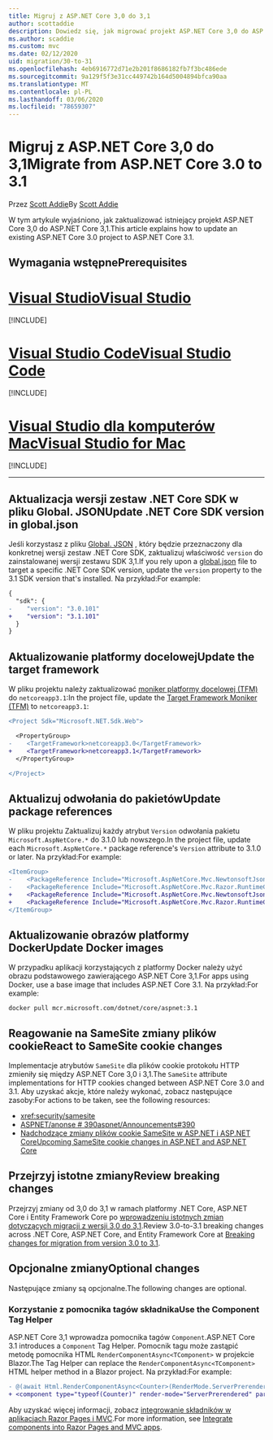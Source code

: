 ```yaml
---
title: Migruj z ASP.NET Core 3,0 do 3,1
author: scottaddie
description: Dowiedz się, jak migrować projekt ASP.NET Core 3,0 do ASP.NET Core 3,1.
ms.author: scaddie
ms.custom: mvc
ms.date: 02/12/2020
uid: migration/30-to-31
ms.openlocfilehash: 4eb6916772d71e2b201f8686182fb7f3bc486ede
ms.sourcegitcommit: 9a129f5f3e31cc449742b164d5004894bfca90aa
ms.translationtype: MT
ms.contentlocale: pl-PL
ms.lasthandoff: 03/06/2020
ms.locfileid: "78659307"
---
```

# <a name="migrate-from-aspnet-core-30-to-31"></a><span data-ttu-id="ff56d-103">Migruj z ASP.NET Core 3,0 do 3,1</span><span class="sxs-lookup"><span data-stu-id="ff56d-103">Migrate from ASP.NET Core 3.0 to 3.1</span></span>

<span data-ttu-id="ff56d-104">Przez [Scott Addie](https://github.com/scottaddie)</span><span class="sxs-lookup"><span data-stu-id="ff56d-104">By [Scott Addie](https://github.com/scottaddie)</span></span>

<span data-ttu-id="ff56d-105">W tym artykule wyjaśniono, jak zaktualizować istniejący projekt ASP.NET Core 3,0 do ASP.NET Core 3,1.</span><span class="sxs-lookup"><span data-stu-id="ff56d-105">This article explains how to update an existing ASP.NET Core 3.0 project to ASP.NET Core 3.1.</span></span>

## <a name="prerequisites"></a><span data-ttu-id="ff56d-106">Wymagania wstępne</span><span class="sxs-lookup"><span data-stu-id="ff56d-106">Prerequisites</span></span>

# <a name="visual-studio"></a>[<span data-ttu-id="ff56d-107">Visual Studio</span><span class="sxs-lookup"><span data-stu-id="ff56d-107">Visual Studio</span></span>](#tab/visual-studio)

[!INCLUDE[](~/includes/net-core-prereqs-vs-3.1.md)]

# <a name="visual-studio-code"></a>[<span data-ttu-id="ff56d-108">Visual Studio Code</span><span class="sxs-lookup"><span data-stu-id="ff56d-108">Visual Studio Code</span></span>](#tab/visual-studio-code)

[!INCLUDE[](~/includes/net-core-prereqs-vsc-3.1.md)]

# <a name="visual-studio-for-mac"></a>[<span data-ttu-id="ff56d-109">Visual Studio dla komputerów Mac</span><span class="sxs-lookup"><span data-stu-id="ff56d-109">Visual Studio for Mac</span></span>](#tab/visual-studio-mac)

[!INCLUDE[](~/includes/net-core-prereqs-mac-3.1.md)]

---

## <a name="update-net-core-sdk-version-in-globaljson"></a><span data-ttu-id="ff56d-110">Aktualizacja wersji zestaw .NET Core SDK w pliku Global. JSON</span><span class="sxs-lookup"><span data-stu-id="ff56d-110">Update .NET Core SDK version in global.json</span></span>

<span data-ttu-id="ff56d-111">Jeśli korzystasz z pliku [Global. JSON](/dotnet/core/tools/global-json) , który będzie przeznaczony dla konkretnej wersji zestaw .NET Core SDK, zaktualizuj właściwość `version` do zainstalowanej wersji zestawu SDK 3,1.</span><span class="sxs-lookup"><span data-stu-id="ff56d-111">If you rely upon a [global.json](/dotnet/core/tools/global-json) file to target a specific .NET Core SDK version, update the `version` property to the 3.1 SDK version that's installed.</span></span> <span data-ttu-id="ff56d-112">Na przykład:</span><span class="sxs-lookup"><span data-stu-id="ff56d-112">For example:</span></span>

```diff
{
  "sdk": {
-    "version": "3.0.101"
+    "version": "3.1.101"
  }
}
```

## <a name="update-the-target-framework"></a><span data-ttu-id="ff56d-113">Aktualizowanie platformy docelowej</span><span class="sxs-lookup"><span data-stu-id="ff56d-113">Update the target framework</span></span>

<span data-ttu-id="ff56d-114">W pliku projektu należy zaktualizować [moniker platformy docelowej (TFM)](/dotnet/standard/frameworks) do `netcoreapp3.1`:</span><span class="sxs-lookup"><span data-stu-id="ff56d-114">In the project file, update the [Target Framework Moniker (TFM)](/dotnet/standard/frameworks) to `netcoreapp3.1`:</span></span>

```diff
<Project Sdk="Microsoft.NET.Sdk.Web">

  <PropertyGroup>
-    <TargetFramework>netcoreapp3.0</TargetFramework>
+    <TargetFramework>netcoreapp3.1</TargetFramework>
  </PropertyGroup>

</Project>
```

## <a name="update-package-references"></a><span data-ttu-id="ff56d-115">Aktualizuj odwołania do pakietów</span><span class="sxs-lookup"><span data-stu-id="ff56d-115">Update package references</span></span>

<span data-ttu-id="ff56d-116">W pliku projektu Zaktualizuj każdy atrybut `Version` odwołania pakietu `Microsoft.AspNetCore.*` do 3.1.0 lub nowszego.</span><span class="sxs-lookup"><span data-stu-id="ff56d-116">In the project file, update each `Microsoft.AspNetCore.*` package reference's `Version` attribute to 3.1.0 or later.</span></span> <span data-ttu-id="ff56d-117">Na przykład:</span><span class="sxs-lookup"><span data-stu-id="ff56d-117">For example:</span></span>

```diff
<ItemGroup>
-    <PackageReference Include="Microsoft.AspNetCore.Mvc.NewtonsoftJson" Version="3.0.0" />
-    <PackageReference Include="Microsoft.AspNetCore.Mvc.Razor.RuntimeCompilation" Version="3.0.0" Condition="'$(Configuration)' == 'Debug'" />
+    <PackageReference Include="Microsoft.AspNetCore.Mvc.NewtonsoftJson" Version="3.1.1" />
+    <PackageReference Include="Microsoft.AspNetCore.Mvc.Razor.RuntimeCompilation" Version="3.1.1" Condition="'$(Configuration)' == 'Debug'" />
</ItemGroup>
```

## <a name="update-docker-images"></a><span data-ttu-id="ff56d-118">Aktualizowanie obrazów platformy Docker</span><span class="sxs-lookup"><span data-stu-id="ff56d-118">Update Docker images</span></span>

<span data-ttu-id="ff56d-119">W przypadku aplikacji korzystających z platformy Docker należy użyć obrazu podstawowego zawierającego ASP.NET Core 3,1.</span><span class="sxs-lookup"><span data-stu-id="ff56d-119">For apps using Docker, use a base image that includes ASP.NET Core 3.1.</span></span> <span data-ttu-id="ff56d-120">Na przykład:</span><span class="sxs-lookup"><span data-stu-id="ff56d-120">For example:</span></span>

```console
docker pull mcr.microsoft.com/dotnet/core/aspnet:3.1
```

## <a name="react-to-samesite-cookie-changes"></a><span data-ttu-id="ff56d-121">Reagowanie na SameSite zmiany plików cookie</span><span class="sxs-lookup"><span data-stu-id="ff56d-121">React to SameSite cookie changes</span></span>

<span data-ttu-id="ff56d-122">Implementacje atrybutów `SameSite` dla plików cookie protokołu HTTP zmieniły się między ASP.NET Core 3,0 i 3,1.</span><span class="sxs-lookup"><span data-stu-id="ff56d-122">The `SameSite` attribute implementations for HTTP cookies changed between ASP.NET Core 3.0 and 3.1.</span></span> <span data-ttu-id="ff56d-123">Aby uzyskać akcje, które należy wykonać, zobacz następujące zasoby:</span><span class="sxs-lookup"><span data-stu-id="ff56d-123">For actions to be taken, see the following resources:</span></span>

* <xref:security/samesite>
* [<span data-ttu-id="ff56d-124">ASPNET/anonse # 390</span><span class="sxs-lookup"><span data-stu-id="ff56d-124">aspnet/Announcements#390</span></span>](https://github.com/aspnet/Announcements/issues/390)
* [<span data-ttu-id="ff56d-125">Nadchodzące zmiany plików cookie SameSite w ASP.NET i ASP.NET Core</span><span class="sxs-lookup"><span data-stu-id="ff56d-125">Upcoming SameSite cookie changes in ASP.NET and ASP.NET Core</span></span>](https://devblogs.microsoft.com/aspnet/upcoming-samesite-cookie-changes-in-asp-net-and-asp-net-core/)

## <a name="review-breaking-changes"></a><span data-ttu-id="ff56d-126">Przejrzyj istotne zmiany</span><span class="sxs-lookup"><span data-stu-id="ff56d-126">Review breaking changes</span></span>

<span data-ttu-id="ff56d-127">Przejrzyj zmiany od 3,0 do 3,1 w ramach platformy .NET Core, ASP.NET Core i Entity Framework Core po [wprowadzeniu istotnych zmian dotyczących migracji z wersji 3,0 do 3,1](/dotnet/core/compatibility/3.0-3.1).</span><span class="sxs-lookup"><span data-stu-id="ff56d-127">Review 3.0-to-3.1 breaking changes across .NET Core, ASP.NET Core, and Entity Framework Core at [Breaking changes for migration from version 3.0 to 3.1](/dotnet/core/compatibility/3.0-3.1).</span></span>

## <a name="optional-changes"></a><span data-ttu-id="ff56d-128">Opcjonalne zmiany</span><span class="sxs-lookup"><span data-stu-id="ff56d-128">Optional changes</span></span>

<span data-ttu-id="ff56d-129">Następujące zmiany są opcjonalne.</span><span class="sxs-lookup"><span data-stu-id="ff56d-129">The following changes are optional.</span></span>

### <a name="use-the-component-tag-helper"></a><span data-ttu-id="ff56d-130">Korzystanie z pomocnika tagów składnika</span><span class="sxs-lookup"><span data-stu-id="ff56d-130">Use the Component Tag Helper</span></span>

<span data-ttu-id="ff56d-131">ASP.NET Core 3,1 wprowadza pomocnika tagów `Component`.</span><span class="sxs-lookup"><span data-stu-id="ff56d-131">ASP.NET Core 3.1 introduces a `Component` Tag Helper.</span></span> <span data-ttu-id="ff56d-132">Pomocnik tagu może zastąpić metodę pomocnika HTML `RenderComponentAsync<TComponent>` w projekcie Blazor.</span><span class="sxs-lookup"><span data-stu-id="ff56d-132">The Tag Helper can replace the `RenderComponentAsync<TComponent>` HTML helper method in a Blazor project.</span></span> <span data-ttu-id="ff56d-133">Na przykład:</span><span class="sxs-lookup"><span data-stu-id="ff56d-133">For example:</span></span>

```diff
- @(await Html.RenderComponentAsync<Counter>(RenderMode.ServerPrerendered, new { IncrementAmount = 10 }))
+ <component type="typeof(Counter)" render-mode="ServerPrerendered" param-IncrementAmount="10" />
```

<span data-ttu-id="ff56d-134">Aby uzyskać więcej informacji, zobacz [integrowanie składników w aplikacjach Razor Pages i MVC](/aspnet/core/blazor/integrate-components?view=aspnetcore-3.1).</span><span class="sxs-lookup"><span data-stu-id="ff56d-134">For more information, see [Integrate components into Razor Pages and MVC apps](/aspnet/core/blazor/integrate-components?view=aspnetcore-3.1).</span></span>
